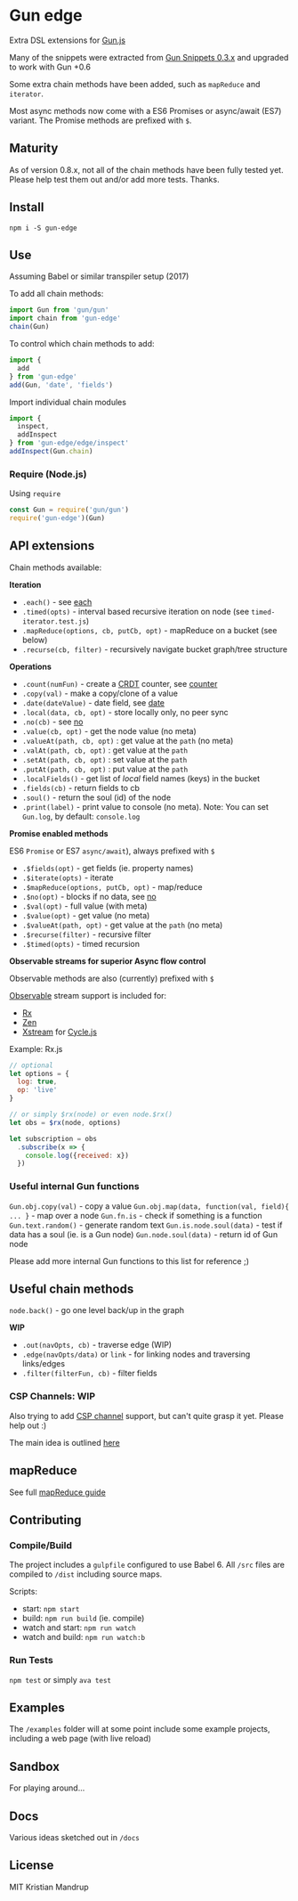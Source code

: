 # Gun edge

Extra DSL extensions for [Gun.js](http://gun.js.org/)

Many of the snippets were extracted from [Gun Snippets 0.3.x](https://github.com/amark/gun/wiki/Snippets-(v0.3.x)) and upgraded to work with Gun +0.6

Some extra chain methods have been added, such as `mapReduce` and `iterator`.

Most async methods now come with a ES6 Promises or async/await (ES7) variant.
The Promise methods are prefixed with `$`.

## Maturity

As of version 0.8.x, not all of the chain methods have been fully tested yet.
Please help test them out and/or add more tests. Thanks.

## Install

`npm i -S gun-edge`

## Use

Assuming Babel or similar transpiler setup (2017)

To add all chain methods:

```js
import Gun from 'gun/gun'
import chain from 'gun-edge'
chain(Gun)
```

To control which chain methods to add:

```js
import {
  add
} from 'gun-edge'
add(Gun, 'date', 'fields')
```

Import individual chain modules

```js
import {
  inspect,
  addInspect
} from 'gun-edge/edge/inspect'
addInspect(Gun.chain)
```

### Require (Node.js)

Using `require`

```js
const Gun = require('gun/gun')
require('gun-edge')(Gun)
```

## API extensions

Chain methods available:

**Iteration**

- `.each()` - see [each](https://github.com/amark/gun/wiki/Snippets-(v0.3.x)#guneach)
- `.timed(opts)` - interval based recursive iteration on node  (see `timed-iterator.test.js`)
- `.mapReduce(options, cb, putCb, opt)` - mapReduce on a bucket (see below)
- `.recurse(cb, filter)` - recursively navigate bucket graph/tree structure

**Operations**

- `.count(numFun)` - create a [CRDT](https://en.wikipedia.org/wiki/Conflict-free_replicated_data_type) counter, see [counter](https://github.com/amark/gun/wiki/Snippets-(v0.3.x)#-crdt-counter)
- `.copy(val)` - make a copy/clone of a value
- `.date(dateValue)` - date field, see [date](https://github.com/amark/gun/wiki/Snippets-(v0.3.x)#date)
- `.local(data, cb, opt)` - store locally only, no peer sync
- `.no(cb)` - see [no](https://github.com/amark/gun/wiki/Snippets-(v0.3.x)#-no)
- `.value(cb, opt)` - get the node value (no meta)
- `.valueAt(path, cb, opt)` : get value at the `path` (no meta)
- `.valAt(path, cb, opt)` : get value at the `path`
- `.setAt(path, cb, opt)` : set value at the `path`
- `.putAt(path, cb, opt)` : put value at the `path`
- `.localFields()` - get list of *local* field names (keys) in the bucket
- `.fields(cb)` - return fields to cb
- `.soul()` - return the soul (id) of the node
- `.print(label)` - print value to console (no meta). Note: You can set `Gun.log`, by default: `console.log`

**Promise enabled methods**

ES6 `Promise` or ES7 `async/await`), always prefixed with `$`

- `.$fields(opt)` - get fields (ie. property names)
- `.$iterate(opts)` - iterate
- `.$mapReduce(options, putCb, opt)` - map/reduce
- `.$no(opt)` - blocks if no data, see [no](https://github.com/amark/gun/wiki/Snippets-(v0.3.x)#-no)
- `.$val(opt)` - full value (with meta)
- `.$value(opt)` - get value (no meta)
- `.$valueAt(path, opt)` - get value at the `path` (no meta)
- `.$recurse(filter)` - recursive filter
- `.$timed(opts)` - timed recursion

**Observable streams for superior Async flow control**

Observable methods are also (currently) prefixed with `$`

[Observable](https://tc39.github.io/proposal-observable/) stream support is included for:
- [Rx](http://reactivex.io/rxjs/)
- [Zen](https://github.com/zenparsing/zen-observable)
- [Xstream](http://staltz.com/xstream/) for [Cycle.js](cycle.js.org)

Example: Rx.js

```js
// optional
let options = {
  log: true,
  op: 'live'
}

// or simply $rx(node) or even node.$rx()
let obs = $rx(node, options)

let subscription = obs
  .subscribe(x => {
    console.log({received: x})
  })
```

### Useful internal Gun functions

`Gun.obj.copy(val)` - copy a value
`Gun.obj.map(data, function(val, field){ ... }` - map over a node
`Gun.fn.is` - check if something is a function
`Gun.text.random()` - generate random text
`Gun.is.node.soul(data)` - test if data has a soul (ie. is a Gun node)
`Gun.node.soul(data)` - return id of Gun node

Please add more internal Gun functions to this list for reference ;)

## Useful chain methods

`node.back()` - go one level back/up in the graph

**WIP**

- `.out(navOpts, cb)` - traverse edge (WIP)
- `.edge(navOpts/data)` or `link`  - for linking nodes and traversing links/edges
- `.filter(filterFun, cb)` - filter fields

### CSP Channels: WIP

Also trying to add [CSP channel](https://github.com/ubolonton/js-csp/blob/master/doc/basic.md) support, but can't quite grasp it yet. Please help out :)

The main idea is outlined [here](http://swannodette.github.io/2013/08/24/es6-generators-and-csp)

## mapReduce

See full [mapReduce guide](https://github.com/kristianmandrup/gun-edge/Map-Reduce.md)

## Contributing

### Compile/Build

The project includes a `gulpfile` configured to use Babel 6.
All `/src` files are compiled to `/dist` including source maps.

Scripts:
- start: `npm start`
- build: `npm run build` (ie. compile)
- watch and start: `npm run watch`
- watch and build: `npm run watch:b`

### Run Tests

`npm test` or simply `ava test`

## Examples

The `/examples` folder will at some point include some example projects, including a web page (with live reload)

## Sandbox

For playing around...

## Docs

Various ideas sketched out in `/docs`

## License

MIT Kristian Mandrup